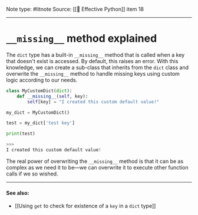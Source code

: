 Note type: #litnote
Source: [[📖 Effective Python]] item 18

---
# `__missing__` method explained
The `dict` type has a built-in `__missing__` method that is called when a key that doesn't exist is accessed. By default, this raises an error. With this knowledge, we can create a sub-class that inherits from the `dict` class and overwrite the `__missing__` method to handle missing keys using custom logic according to our needs.
```python
class MyCustomDict(dict):
	def __missing__(self, key):
		self[key] = "I created this custom default value!"

my_dict = MyCustomDict()

test = my_dict['test key']

print(test)

>>>
I created this custom default value!
```

The real power of overwriting the `__missing__` method is that it can be as complex as we need it to be—we can overwrite it to execute other function calls if we so wished.

---
#### See also:
- [[Using `get` to check for existence of a `key` in a `dict` type]]